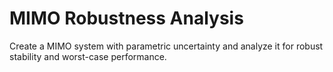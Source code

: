 # **MIMO Robustness Analysis**

Create a MIMO system with parametric uncertainty and analyze it for robust stability and worst-case performance.
